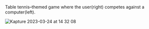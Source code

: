 Table tennis–themed game where the user(right) competes against a computer(left).


![Kapture 2023-03-24 at 14 32 08](https://user-images.githubusercontent.com/112631548/227554780-3636211e-acc2-4573-8b6a-fc37f20ab589.gif)
